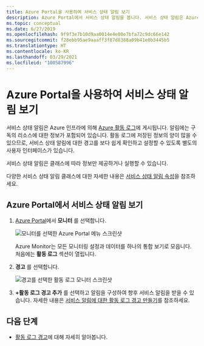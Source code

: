 ```yaml
---
title: Azure Portal을 사용하여 서비스 상태 알림 보기
description: Azure Portal에서 서비스 상태 알림을 봅니다. 서비스 상태 알림은 Azure 인프라에 의해 Azure 활동 로그에 게시됩니다.
ms.topic: conceptual
ms.date: 6/27/2019
ms.openlocfilehash: 9f9f3e7b10d9aa0014e4e00e7bfa72c9dc66e142
ms.sourcegitcommit: f28ebb95ae9aaaff3f87d8388a09b41e0b3445b5
ms.translationtype: HT
ms.contentlocale: ko-KR
ms.lasthandoff: 03/29/2021
ms.locfileid: "100587996"
---
```

# <a name="view-service-health-notifications-by-using-the-azure-portal"></a>Azure Portal을 사용하여 서비스 상태 알림 보기

서비스 상태 알림은 Azure 인프라에 의해 [Azure 활동 로그](../azure-monitor/essentials/platform-logs-overview.md)에 게시됩니다.  알림에는 구독의 리소스에 대한 정보가 포함되어 있습니다. 활동 로그에 저장된 정보의 양이 많을 수 있으므로, 서비스 상태 알림에 대한 경고를 보다 쉽게 확인하고 설정할 수 있도록 별도의 사용자 인터페이스가 있습니다. 

서비스 상태 알림은 클래스에 따라 정보만 제공하거나 실행할 수 있습니다.

다양한 서비스 상태 알림 클래스에 대한 자세한 내용은 [서비스 상태 알림 속성](service-health-notifications-properties.md)을 참조하세요.

## <a name="view-your-service-health-notifications-in-the-azure-portal"></a>Azure Portal에서 서비스 상태 알림 보기

1. [Azure Portal](https://portal.azure.com)에서 **모니터** 를 선택합니다.

    ![모니터를 선택한 Azure Portal 메뉴 스크린샷](./media/service-notifications/home-monitor.png)

    Azure Monitor는 모든 모니터링 설정과 데이터를 하나의 통합 보기로 모읍니다. 처음에는 **활동 로그** 섹션이 열립니다.

1. **경고** 를 선택합니다.

    ![경고를 선택한 활동 로그 모니터 스크린샷](./media/service-notifications/service-health-summary.png)

1. **+활동 로그 경고 추가** 를 선택하고 알림을 구성하여 향후 서비스 알림을 받을 수 있습니다. 자세한 내용은 [서비스 알림에 대한 활동 로그 경고 만들기](./alerts-activity-log-service-notifications-portal.md)를 참조하세요.

## <a name="next-steps"></a>다음 단계

* [활동 로그 경고](../azure-monitor/alerts/activity-log-alerts.md)에 대해 자세히 알아봅니다.
